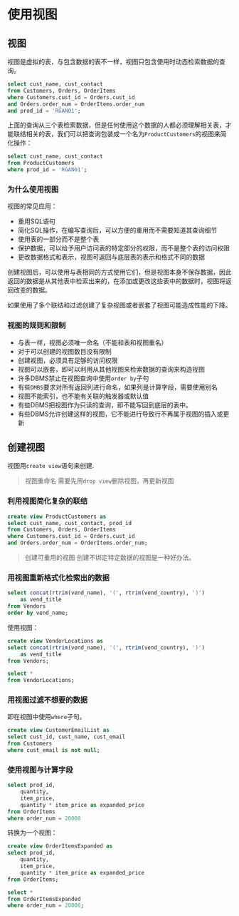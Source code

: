 # 使用视图

## 视图

视图是虚拟的表，与包含数据的表不一样，视图只包含使用时动态检索数据的查询。

```sql
select cust_name, cust_contact
from Customers, Orders, OrderItems
where Customers.cust_id = Orders.cust_id
and Orders.order_num = OrderItems.order_num
and prod_id = 'RGAN01';
```

上面的查询从三个表检索数据，但是任何使用这个数据的人都必须理解相关表，才能联结相关的表，我们可以把查询包装成一个名为`ProductCustomers`的视图来简化操作：

```sql
select cust_name, cust_contact
from ProductCustomers
where prod_id = 'RGAN01';
```

### 为什么使用视图

视图的常见应用：

- 重用SQL语句
- 简化SQL操作，在编写查询后，可以方便的重用而不需要知道其查询细节
- 使用表的一部分而不是整个表
- 保护数据，可以给予用户访问表的特定部分的权限，而不是整个表的访问权限
- 更改数据格式和表示，视图可返回与底层表的表示和格式不同的数据

创建视图后，可以使用与表相同的方式使用它们，但是视图本身不保存数据，因此返回的数据是从其他表中检索出来的，在添加或更改这些表中的数据时，视图将返回改变的数据。

如果使用了多个联结和过滤创建了复杂视图或者嵌套了视图可能造成性能的下降。

### 视图的规则和限制

- 与表一样，视图必须唯一命名（不能和表和视图重名）
- 对于可以创建的视图数目没有限制
- 创建视图，必须具有足够的访问权限
- 视图可以嵌套，即可以利用从其他视图来检索数据的查询来构造视图
- 许多DBMS禁止在视图查询中使用`order by`子句
- 有些`DMBS`要求对所有返回列进行命名，如果列是计算字段，需要使用别名
- 视图不能索引，也不能有关联的触发器或默认值
- 有些DBMS把视图作为只读的查询，即不能写回到底层的表中。
- 有些DBMS允许创建这样的视图，它不能进行导致行不再属于视图的插入或更新

## 创建视图

视图用`create view`语句来创建.

> 视图重命名
> 需要先用`drop view`删除视图，再更新视图

### 利用视图简化复杂的联结

```sql
create view ProductCustomers as
select cust_name, cust_contact, prod_id
from Customers, Orders, OrderItems
where Customers.cust_id = Orders.cust_id
and Orders.order_num = OrderItems.order_num;
```

> 创建可重用的视图
> 创建不绑定特定数据的视图是一种好办法。

### 用视图重新格式化检索出的数据

```sql
select concat(rtrim(vend_name), '(', rtrim(vend_country), ')')
    as vend_title
from Vendors
order by vend_name;
```

使用视图：

```sql
create view VendorLocations as
select concat(rtrim(vend_name), '(', rtrim(vend_country), ')')
    as vend_title
from Vendors;

select *
from VendorLocations;
```

### 用视图过滤不想要的数据

即在视图中使用`where`子句。

```sql
create view CustomerEmailList as
select cust_id, cust_name, cust_email
from Customers
where cust_email is not null;
```

### 使用视图与计算字段

```sql
select prod_id,
    quantity,
    item_price,
    quantity * item_price as expanded_price
from OrderItems
where order_num = 20008
```

转换为一个视图：

```sql
create view OrderItemsExpanded as
select prod_id,
    quantity,
    item_price,
    quantity * item_price as expanded_price
from OrderItems;

select *
from OrderItemsExpanded
where order_num = 20008;
```